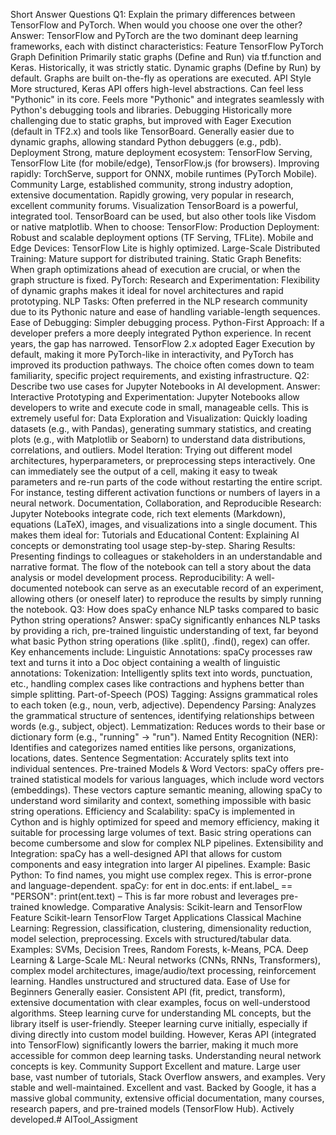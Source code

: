 Short Answer Questions
Q1: Explain the primary differences between TensorFlow and PyTorch. When would you choose one over the other?
Answer:
TensorFlow and PyTorch are the two dominant deep learning frameworks, each with distinct characteristics:
Feature	TensorFlow	PyTorch
Graph Definition	Primarily static graphs (Define and Run) via tf.function and Keras. Historically, it was strictly static.	Dynamic graphs (Define by Run) by default. Graphs are built on-the-fly as operations are executed.
API Style	More structured, Keras API offers high-level abstractions. Can feel less "Pythonic" in its core.	Feels more "Pythonic" and integrates seamlessly with Python's debugging tools and libraries.
Debugging	Historically more challenging due to static graphs, but improved with Eager Execution (default in TF2.x) and tools like TensorBoard.	Generally easier due to dynamic graphs, allowing standard Python debuggers (e.g., pdb).
Deployment	Strong, mature deployment ecosystem: TensorFlow Serving, TensorFlow Lite (for mobile/edge), TensorFlow.js (for browsers).	Improving rapidly: TorchServe, support for ONNX, mobile runtimes (PyTorch Mobile).
Community	Large, established community, strong industry adoption, extensive documentation.	Rapidly growing, very popular in research, excellent community forums.
Visualization	TensorBoard is a powerful, integrated tool.	TensorBoard can be used, but also other tools like Visdom or native matplotlib.
When to choose:
TensorFlow:
Production Deployment: Robust and scalable deployment options (TF Serving, TFLite).
Mobile and Edge Devices: TensorFlow Lite is highly optimized.
Large-Scale Distributed Training: Mature support for distributed training.
Static Graph Benefits: When graph optimizations ahead of execution are crucial, or when the graph structure is fixed.
PyTorch:
Research and Experimentation: Flexibility of dynamic graphs makes it ideal for novel architectures and rapid prototyping.
NLP Tasks: Often preferred in the NLP research community due to its Pythonic nature and ease of handling variable-length sequences.
Ease of Debugging: Simpler debugging process.
Python-First Approach: If a developer prefers a more deeply integrated Python experience.
In recent years, the gap has narrowed. TensorFlow 2.x adopted Eager Execution by default, making it more PyTorch-like in interactivity, and PyTorch has improved its production pathways. The choice often comes down to team familiarity, specific project requirements, and existing infrastructure.
Q2: Describe two use cases for Jupyter Notebooks in AI development.
Answer:
Interactive Prototyping and Experimentation:
Jupyter Notebooks allow developers to write and execute code in small, manageable cells. This is extremely useful for:
Data Exploration and Visualization: Quickly loading datasets (e.g., with Pandas), generating summary statistics, and creating plots (e.g., with Matplotlib or Seaborn) to understand data distributions, correlations, and outliers.
Model Iteration: Trying out different model architectures, hyperparameters, or preprocessing steps interactively. One can immediately see the output of a cell, making it easy to tweak parameters and re-run parts of the code without restarting the entire script. For instance, testing different activation functions or numbers of layers in a neural network.
Documentation, Collaboration, and Reproducible Research:
Jupyter Notebooks integrate code, rich text elements (Markdown), equations (LaTeX), images, and visualizations into a single document. This makes them ideal for:
Tutorials and Educational Content: Explaining AI concepts or demonstrating tool usage step-by-step.
Sharing Results: Presenting findings to colleagues or stakeholders in an understandable and narrative format. The flow of the notebook can tell a story about the data analysis or model development process.
Reproducibility: A well-documented notebook can serve as an executable record of an experiment, allowing others (or oneself later) to reproduce the results by simply running the notebook.
Q3: How does spaCy enhance NLP tasks compared to basic Python string operations?
Answer:
spaCy significantly enhances NLP tasks by providing a rich, pre-trained linguistic understanding of text, far beyond what basic Python string operations (like .split(), .find(), regex) can offer.
Key enhancements include:
Linguistic Annotations: spaCy processes raw text and turns it into a Doc object containing a wealth of linguistic annotations:
Tokenization: Intelligently splits text into words, punctuation, etc., handling complex cases like contractions and hyphens better than simple splitting.
Part-of-Speech (POS) Tagging: Assigns grammatical roles to each token (e.g., noun, verb, adjective).
Dependency Parsing: Analyzes the grammatical structure of sentences, identifying relationships between words (e.g., subject, object).
Lemmatization: Reduces words to their base or dictionary form (e.g., "running" -> "run").
Named Entity Recognition (NER): Identifies and categorizes named entities like persons, organizations, locations, dates.
Sentence Segmentation: Accurately splits text into individual sentences.
Pre-trained Models & Word Vectors: spaCy offers pre-trained statistical models for various languages, which include word vectors (embeddings). These vectors capture semantic meaning, allowing spaCy to understand word similarity and context, something impossible with basic string operations.
Efficiency and Scalability: spaCy is implemented in Cython and is highly optimized for speed and memory efficiency, making it suitable for processing large volumes of text. Basic string operations can become cumbersome and slow for complex NLP pipelines.
Extensibility and Integration: spaCy has a well-designed API that allows for custom components and easy integration into larger AI pipelines.
Example:
Basic Python: To find names, you might use complex regex. This is error-prone and language-dependent.
spaCy: for ent in doc.ents: if ent.label_ == "PERSON": print(ent.text) – This is far more robust and leverages pre-trained knowledge.
Comparative Analysis: Scikit-learn and TensorFlow
Feature	Scikit-learn	TensorFlow
Target Applications	Classical Machine Learning: Regression, classification, clustering, dimensionality reduction, model selection, preprocessing. Excels with structured/tabular data. Examples: SVMs, Decision Trees, Random Forests, k-Means, PCA.	Deep Learning & Large-Scale ML: Neural networks (CNNs, RNNs, Transformers), complex model architectures, image/audio/text processing, reinforcement learning. Handles unstructured and structured data.
Ease of Use for Beginners	Generally easier. Consistent API (fit, predict, transform), extensive documentation with clear examples, focus on well-understood algorithms. Steep learning curve for understanding ML concepts, but the library itself is user-friendly.	Steeper learning curve initially, especially if diving directly into custom model building. However, Keras API (integrated into TensorFlow) significantly lowers the barrier, making it much more accessible for common deep learning tasks. Understanding neural network concepts is key.
Community Support	Excellent and mature. Large user base, vast number of tutorials, Stack Overflow answers, and examples. Very stable and well-maintained.	Excellent and vast. Backed by Google, it has a massive global community, extensive official documentation, many courses, research papers, and pre-trained models (TensorFlow Hub). Actively developed.# AITool_Assigment
